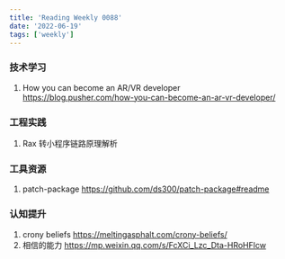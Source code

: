 ```yaml
---
title: 'Reading Weekly 0088'
date: '2022-06-19'
tags: ['weekly']
---
```


### 技术学习

1. How you can become an AR/VR developer https://blog.pusher.com/how-you-can-become-an-ar-vr-developer/

### 工程实践

1. Rax 转小程序链路原理解析

### 工具资源

1. patch-package https://github.com/ds300/patch-package#readme

### 认知提升

1. crony beliefs https://meltingasphalt.com/crony-beliefs/
2. 相信的能力 https://mp.weixin.qq.com/s/FcXCi_Lzc_Dta-HRoHFlcw
